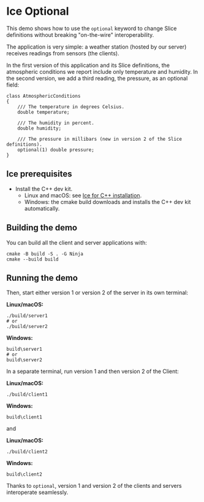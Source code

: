 # Ice Optional

This demo shows how to use the `optional` keyword to change Slice definitions without breaking "on-the-wire"
interoperability.

The application is very simple: a weather station (hosted by our server) receives readings from sensors (the clients).

In the first version of this application and its Slice definitions, the atmospheric conditions we report include only
temperature and humidity. In the second version, we add a third reading, the pressure, as an optional field:

```ice
class AtmosphericConditions
{
    /// The temperature in degrees Celsius.
    double temperature;

    /// The humidity in percent.
    double humidity;

    /// The pressure in millibars (new in version 2 of the Slice definitions).
    optional(1) double pressure;
}
```

## Ice prerequisites

- Install the C++ dev kit.
  - Linux and macOS: see [Ice for C++ installation].
  - Windows: the cmake build downloads and installs the C++ dev kit automatically.

## Building the demo

You can build all the client and server applications with:

```shell
cmake -B build -S . -G Ninja
cmake --build build
```

## Running the demo

Then, start either version 1 or version 2 of the server in its own terminal:

**Linux/macOS:**

```shell
./build/server1
# or
./build/server2
```

**Windows:**

```shell
build\server1
# or
build\server2
```

In a separate terminal, run version 1 and then version 2 of the Client:

**Linux/macOS:**

```shell
./build/client1
```

**Windows:**

```shell
build\client1
```

and

**Linux/macOS:**

```shell
./build/client2
```

**Windows:**

```shell
build\client2
```

Thanks to `optional`, version 1 and version 2 of the clients and servers interoperate seamlessly.

[Ice for C++ installation]: https://github.com/zeroc-ice/ice/blob/main/NIGHTLY.md#ice-for-c
